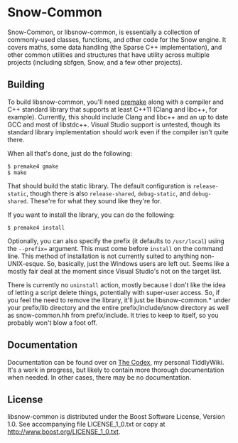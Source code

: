 # Snow-Common

Snow-Common, or libsnow-common, is essentially a collection of commonly-used
classes, functions, and other code for the Snow engine. It covers maths, some
data handling (the Sparse C++ implementation), and other common utilities and
structures that have utility across multiple projects (including sbfgen, Snow,
and a few other projects).

## Building

To build libsnow-common, you'll need [premake] along with a compiler and C++
standard library that supports at least C++11 (Clang and libc++, for example).
Currently, this should include Clang and libc++ and an up to date GCC and most
of libstdc++. Visual Studio support is untested, though its standard library
implementation should work even if the compiler isn't quite there.

When all that's done, just do the following:

[premake]: http://industriousone.com/premake

    $ premake4 gmake
    $ make

That should build the static library. The default configuration is
`release-static`, though there is also `release-shared`, `debug-static`, and
`debug-shared`. These're for what they sound like they're for.

If you want to install the library, you can do the following:

    $ premake4 install

Optionally, you can also specify the prefix (it defaults to `/usr/local`) using
the `--prefix=` argument. This must come before `install` on the command line.
This method of installation is not currently suited to anything non-UNIX-esque.
So, basically, just the Windows users are left out. Seems like a mostly fair
deal at the moment since Visual Studio's not on the target list.

There is currently no `uninstall` action, mostly because I don't like the idea
of letting a script delete things, potentially with super-user access. So, if
you feel the need to remove the library, it'll just be libsnow-common.* under
your prefix/lib directory and the entire prefix/include/snow directory as well
as snow-common.hh from prefix/include. It tries to keep to itself, so you
probably won't blow a foot off.

## Documentation

Documentation can be found over on [The Codex], my personal TiddlyWiki. It's a
work in progress, but likely to contain more thorough documentation when needed.
In other cases, there may be no documentation.

[The Codex]: http://spifftastic.net/codex/

## License

libsnow-common is distributed under the Boost Software License, Version 1.0.
See accompanying file LICENSE_1_0.txt or copy at
<http://www.boost.org/LICENSE_1_0.txt>.
